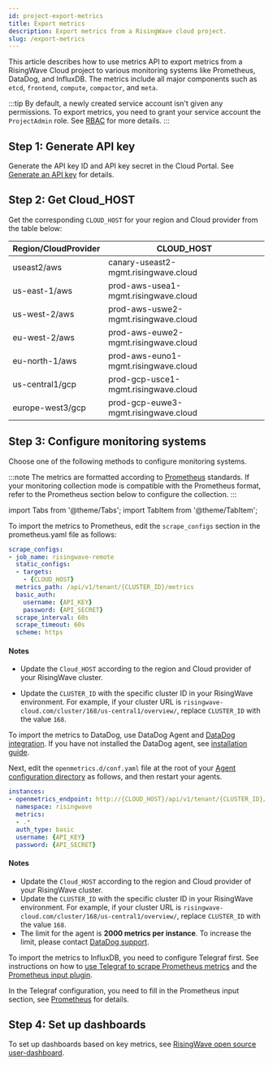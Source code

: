 ```yaml
---
id: project-export-metrics
title: Export metrics
description: Export metrics from a RisingWave cloud project.
slug: /export-metrics
---
```


This article describes how to use metrics API to export metrics from a RisingWave Cloud project to various monitoring systems like Prometheus, DataDog, and InfluxDB. The metrics include all major components such as `etcd`, `frontend`, `compute`, `compactor`, and `meta`.

:::tip
By default, a newly created service account isn't given any permissions. To export metrics, you need to grant your service account the `ProjectAdmin` role. See [RBAC](organization-rbac.md#role-permissions-and-limitations) for more details.
:::

## Step 1: Generate API key

Generate the API key ID and API key secret in the Cloud Portal. See [Generate an API key](organization-service-account.md#generate-an-api-key) for details.

## Step 2: Get Cloud_HOST

Get the corresponding `CLOUD_HOST` for your region and Cloud provider from the table below:

| Region/CloudProvider | CLOUD_HOST |
| --- | --- |
| useast2/aws | canary-useast2-mgmt.risingwave.cloud |
| us-east-1/aws | prod-aws-usea1-mgmt.risingwave.cloud |
| us-west-2/aws | prod-aws-uswe2-mgmt.risingwave.cloud |
| eu-west-2/aws | prod-aws-euwe2-mgmt.risingwave.cloud |
| eu-north-1/aws | prod-aws-euno1-mgmt.risingwave.cloud |
| us-central1/gcp | prod-gcp-usce1-mgmt.risingwave.cloud |
| europe-west3/gcp | prod-gcp-euwe3-mgmt.risingwave.cloud |

## Step 3: Configure monitoring systems

Choose one of the following methods to configure monitoring systems.

:::note
The metrics are formatted according to [Prometheus](https://prometheus.io/docs/concepts/metric_types/) standards. If your monitoring collection mode is compatible with the Prometheus format, refer to the Prometheus section below to configure the collection.
:::

import Tabs from '@theme/Tabs';
import TabItem from '@theme/TabItem';

<Tabs queryString="method">

<TabItem value="Prometheus" label="Prometheus">

To import the metrics to Prometheus, edit the `scrape_configs` section in the prometheus.yaml file as follows:

```yaml
scrape_configs:
- job_name: risingwave-remote
  static_configs:
  - targets: 
    - {CLOUD_HOST}
  metrics_path: /api/v1/tenant/{CLUSTER_ID}/metrics
  basic_auth:
    username: {API_KEY}
    password: {API_SECRET}
  scrape_interval: 60s
  scrape_timeout: 60s
  scheme: https
```

#### Notes

- Update the `Cloud_HOST` according to the region and Cloud provider of your RisingWave cluster.

- Update the `CLUSTER_ID` with the specific cluster ID in your RisingWave environment. For example, if your cluster URL is `risingwave-cloud.com/cluster/168/us-central1/overview/`, replace `CLUSTER_ID` with the value `168`.

</TabItem>

<TabItem value="DataDog" label="DataDog">

To import the metrics to DataDog, use DataDog Agent and [DataDog integration](https://app.datadoghq.com/integrations?integrationId=openmetrics). If you have not installed the DataDog agent, see [installation guide](https://app.datadoghq.com/account/settings/agent/latest?platform=overview).  

Next, edit the `openmetrics.d/conf.yaml` file at the root of your [Agent configuration directory](https://docs.datadoghq.com/agent/guide/agent-configuration-files/#agent-configuration-directory) as follows, and then restart your agents.

```yaml
instances:
- openmetrics_endpoint: http://{CLOUD_HOST}/api/v1/tenant/{CLUSTER_ID}/metrics
  namespace: risingwave
  metrics:
  - .*
  auth_type: basic
  username: {API_KEY}
  password: {API_SECRET}
```

#### Notes

- Update the `Cloud_HOST` according to the region and Cloud provider of your RisingWave cluster.
- Update the `CLUSTER_ID` with the specific cluster ID in your RisingWave environment. For example, if your cluster URL is `risingwave-cloud.com/cluster/168/us-central1/overview/`, replace `CLUSTER_ID` with the value `168`.
- The limit for the agent is **2000 metrics per instance**. To increase the limit, please contact [DataDog support](https://docs.datadoghq.com/help/).

</TabItem>

<TabItem value="InfluxDB" label="InfluxDB">

To import the metrics to InfluxDB, you need to configure Telegraf first. See instructions on how to [use Telegraf to scrape Prometheus metrics](https://docs.influxdata.com/influxdb/v2/write-data/developer-tools/scrape-prometheus-metrics/#use-telegraf) and the [Prometheus input plugin](https://github.com/influxdata/telegraf/blob/master/plugins/inputs/prometheus/README.md).

In the Telegraf configuration, you need to fill in the Prometheus input section, see [Prometheus](project-export-metrics.md?method=Prometheus#step-3-configure-metric-exporters) for details.

</TabItem>

</Tabs>

## Step 4: Set up dashboards

To set up dashboards based on key metrics, see [RisingWave open source user-dashboard](https://github.com/risingwavelabs/risingwave/blob/main/grafana/risingwave-user-dashboard.dashboard.py).
